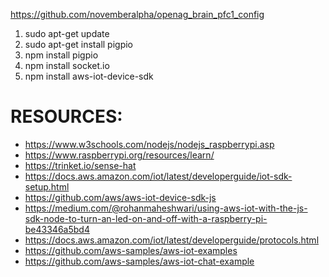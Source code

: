 https://github.com/novemberalpha/openag_brain_pfc1_config


1. sudo apt-get update
2. sudo apt-get install pigpio
3. npm install pigpio
4. npm install socket.io
5. npm install aws-iot-device-sdk



# RESOURCES:
- https://www.w3schools.com/nodejs/nodejs_raspberrypi.asp
- https://www.raspberrypi.org/resources/learn/
- https://trinket.io/sense-hat
- https://docs.aws.amazon.com/iot/latest/developerguide/iot-sdk-setup.html
- https://github.com/aws/aws-iot-device-sdk-js
- https://medium.com/@rohanmaheshwari/using-aws-iot-with-the-js-sdk-node-to-turn-an-led-on-and-off-with-a-raspberry-pi-be43346a5bd4
- https://docs.aws.amazon.com/iot/latest/developerguide/protocols.html
- https://github.com/aws-samples/aws-iot-examples
- https://github.com/aws-samples/aws-iot-chat-example